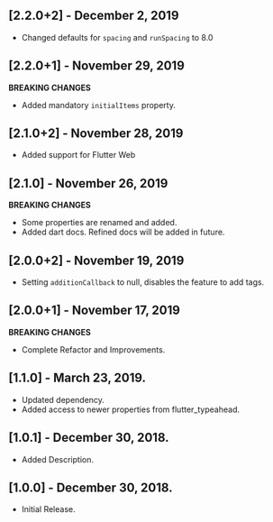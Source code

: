 ## [2.2.0+2] - December 2, 2019
* Changed defaults for `spacing` and `runSpacing` to 8.0

## [2.2.0+1] - November 29, 2019
**BREAKING CHANGES**
* Added mandatory `initialItems` property.

## [2.1.0+2] - November 28, 2019
* Added support for Flutter Web

## [2.1.0] - November 26, 2019
**BREAKING CHANGES**
* Some properties are renamed and added.
* Added dart docs. Refined docs will be added in future.

## [2.0.0+2] - November 19, 2019
* Setting `additionCallback` to null, disables the feature to add tags.

## [2.0.0+1] - November 17, 2019
**BREAKING CHANGES**
* Complete Refactor and Improvements.

## [1.1.0] - March 23, 2019.

* Updated dependency.
* Added access to newer properties from flutter_typeahead.

## [1.0.1] - December 30, 2018.

* Added Description.

## [1.0.0] - December 30, 2018.

* Initial Release.
